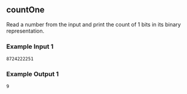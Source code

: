 ## countOne

Read a number from the input and print the count of 1 bits in its binary representation.

### Example Input 1

`8724222251`

### Example Output 1

`9`
